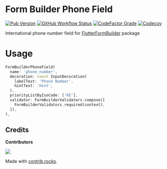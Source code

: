 # Form Builder Phone Field

[![Pub Version](https://img.shields.io/pub/v/form_builder_phone_field?logo=flutter&style=for-the-badge)](https://pub.dev/packages/form_builder_phone_field)
[![GitHub Workflow Status](https://img.shields.io/github/workflow/status/flutter-form-builder-ecosystem/form_builder_phone_field/Base?logo=github&style=for-the-badge)](https://github.com/flutter-form-builder-ecosystem/form_builder_phone_field/actions/workflows/base.yaml)
[![CodeFactor Grade](https://img.shields.io/codefactor/grade/github/flutter-form-builder-ecosystem/form_builder_phone_field?logo=codefactor&style=for-the-badge)](https://www.codefactor.io/repository/github/flutter-form-builder-ecosystem/form_builder_phone_field)
[![Codecov](https://img.shields.io/codecov/c/github/flutter-form-builder-ecosystem/form_builder_phone_field?logo=codecov&style=for-the-badge)](https://codecov.io/gh/flutter-form-builder-ecosystem/form_builder_phone_field/)

International phone number field for [FlutterFormBuilder](https://pub.dev/packages/flutter_form_builder) package

# Usage

```dart
FormBuilderPhoneField(
  name: 'phone_number',
  decoration: const InputDecoration(
    labelText: 'Phone Number',
    hintText: 'Hint',
  ),
  priorityListByIsoCode: ['KE'],
  validator: FormBuilderValidators.compose([
    FormBuilderValidators.required(context),
  ]),
),
```

## Credits

**Contributors**

<a href="https://github.com/flutter-form-builder-ecosystem/form_builder_phone_field/graphs/contributors">
  <img src="https://contrib.rocks/image?repo=flutter-form-builder-ecosystem/form_builder_phone_field" />
</a>

Made with [contrib.rocks](https://contrib.rocks).
